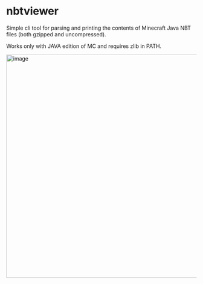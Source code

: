 # nbtviewer
Simple cli tool for parsing and printing the contents of Minecraft Java NBT files (both gzipped and uncompressed).

Works only with JAVA edition of MC and requires zlib in PATH.

<img width="590" alt="image" src="https://github.com/user-attachments/assets/571cd231-0e66-4772-8afc-c3f4be53f659">
